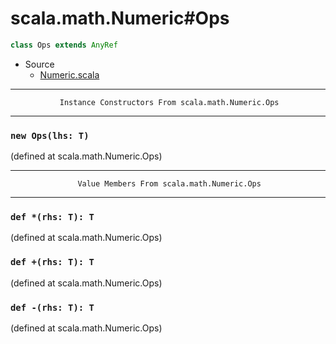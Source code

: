 
#                            scala.math.Numeric#Ops                            #

```scala
class Ops extends AnyRef
```

* Source
  * [Numeric.scala](https://github.com/scala/scala/tree/6d09a1ba5f/src/library/scala/math/Numeric.scala#L1)


--------------------------------------------------------------------------------
               Instance Constructors From scala.math.Numeric.Ops
--------------------------------------------------------------------------------


### `new Ops(lhs: T)`                                                        ###

(defined at scala.math.Numeric.Ops)


--------------------------------------------------------------------------------
                   Value Members From scala.math.Numeric.Ops
--------------------------------------------------------------------------------


### `def *(rhs: T): T`                                                       ###

(defined at scala.math.Numeric.Ops)


### `def +(rhs: T): T`                                                       ###

(defined at scala.math.Numeric.Ops)


### `def -(rhs: T): T`                                                       ###
(defined at scala.math.Numeric.Ops)

